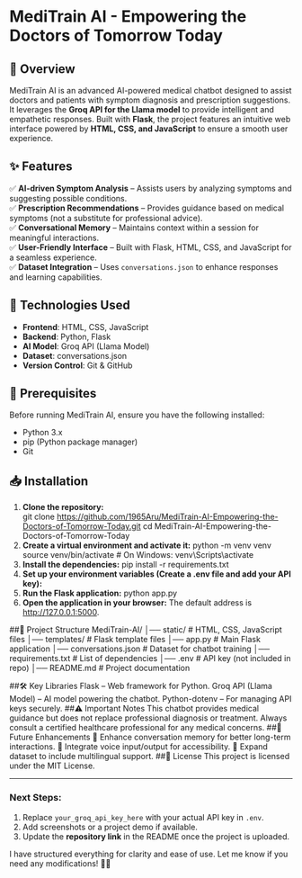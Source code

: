 # MediTrain AI - Empowering the Doctors of Tomorrow Today  

## 🏥 Overview  
MediTrain AI is an advanced AI-powered medical chatbot designed to assist doctors and patients with symptom diagnosis and prescription suggestions. It leverages the **Groq API for the Llama model** to provide intelligent and empathetic responses. Built with **Flask**, the project features an intuitive web interface powered by **HTML, CSS, and JavaScript** to ensure a smooth user experience.

## ✨ Features  
✅ **AI-driven Symptom Analysis** – Assists users by analyzing symptoms and suggesting possible conditions.  
✅ **Prescription Recommendations** – Provides guidance based on medical symptoms (not a substitute for professional advice).  
✅ **Conversational Memory** – Maintains context within a session for meaningful interactions.  
✅ **User-Friendly Interface** – Built with Flask, HTML, CSS, and JavaScript for a seamless experience.  
✅ **Dataset Integration** – Uses `conversations.json` to enhance responses and learning capabilities.  

## 🔧 Technologies Used  
- **Frontend**: HTML, CSS, JavaScript  
- **Backend**: Python, Flask  
- **AI Model**: Groq API (Llama Model)  
- **Dataset**: conversations.json  
- **Version Control**: Git & GitHub  

## 📌 Prerequisites  
Before running MediTrain AI, ensure you have the following installed:  
- Python 3.x  
- pip (Python package manager)  
- Git  

## 📥 Installation  
1. **Clone the repository:**  
   git clone https://github.com/1965Aru/MediTrain-AI-Empowering-the-Doctors-of-Tomorrow-Today.git
   cd MediTrain-AI-Empowering-the-Doctors-of-Tomorrow-Today
2. **Create a virtual environment and activate it:**
   python -m venv venv
   source venv/bin/activate  # On Windows: venv\Scripts\activate
3. **Install the dependencies:**
   pip install -r requirements.txt
4. **Set up your environment variables (Create a .env file and add your API key):**
5. **Run the Flask application:**
   python app.py
6. **Open the application in your browser:**
   The default address is http://127.0.0.1:5000.

##📂 Project Structure
MediTrain-AI/
│── static/              # HTML, CSS, JavaScript files
│── templates/           # Flask template files
│── app.py               # Main Flask application
│── conversations.json   # Dataset for chatbot training
│── requirements.txt     # List of dependencies
│── .env                 # API key (not included in repo)
│── README.md            # Project documentation

##🛠️ Key Libraries
Flask – Web framework for Python.
Groq API (Llama Model) – AI model powering the chatbot.
Python-dotenv – For managing API keys securely.
##⚠️ Important Notes
This chatbot provides medical guidance but does not replace professional diagnosis or treatment.
Always consult a certified healthcare professional for any medical concerns.
##🚀 Future Enhancements
🔹 Enhance conversation memory for better long-term interactions.
🔹 Integrate voice input/output for accessibility.
🔹 Expand dataset to include multilingual support.
##📜 License
This project is licensed under the MIT License.

---

### **Next Steps**:
1. Replace `your_groq_api_key_here` with your actual API key in `.env`.  
2. Add screenshots or a project demo if available.  
3. Update the **repository link** in the README once the project is uploaded.  

I have structured everything for clarity and ease of use. Let me know if you need any modifications! 🚀🔥


